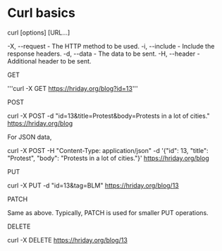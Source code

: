 # Curl basics

curl [options] [URL...]

-X, --request - The HTTP method to be used.
-i, --include - Include the response headers.
-d, --data - The data to be sent.
-H, --header - Additional header to be sent.

GET

'''curl -X GET https://hriday.org/blog?id=13'''

POST

curl -X POST -d "id=13&title=Protest&body=Protests in a lot of cities." https://hriday.org/blog

For JSON data,

curl -X POST -H "Content-Type: application/json" -d '{"id": 13, "title": "Protest", "body": "Protests in a lot of cities."}' https://hriday.org/blog

PUT

curl -X PUT -d "id=13&tag=BLM" https://hriday.org/blog/13

PATCH

Same as above. Typically, PATCH is used for smaller PUT operations. 

DELETE

curl -X DELETE https://hriday.org/blog/13


